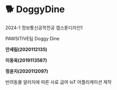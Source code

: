 # 🐕 DoggyDine
2024-1 정보통신공학전공 캡스톤디자인1

PAWSITIVE팀 Doggy Dine

**안세림(2020112135)**

**이동욱(2019113587)**

**정윤지(2020112097)**

반려동물 알러지에 따른 사료 급여 IoT 어플리케이션 제작
